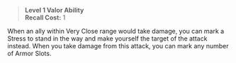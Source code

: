 > **Level 1 Valor Ability**  
> **Recall Cost:** 1

When an ally within Very Close range would take damage, you can mark a Stress to stand in the way and make yourself the target of the attack instead. When you take damage from this attack, you can mark any number of Armor Slots.
